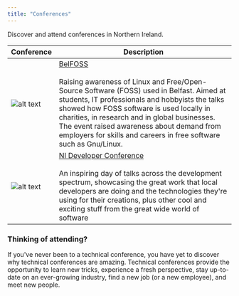 ```yaml
---
title: "Conferences"
---
```


Discover and attend conferences in Northern Ireland.

| Conference  | Description |
|---|---|
| ![alt text](https://secure.meetupstatic.com/photos/event/6/0/4/e/600_469104654.jpeg) | [BelFOSS](http://belfoss.eeecs.qub.ac.uk/) <br><br> Raising awareness of Linux and Free/Open-Source Software (FOSS) used in Belfast. Aimed at students, IT professionals and hobbyists the talks showed how FOSS software is used locally in charities, in research and in global businesses. The event raised awareness about demand from employers for skills and careers in free software such as Gnu/Linux. |
| ![alt text](https://pbs.twimg.com/profile_images/815273595165442049/YMo7qYyJ.jpg) | [NI Developer Conference](https://www.nidevconf.com/) <br><br> An inspiring day of talks across the development spectrum, showcasing the great work that local developers are doing and the technologies they're using for their creations, plus other cool and exciting stuff from the great wide world of software |

### Thinking of attending?

If you've never been to a technical conference, you have yet to discover why technical conferences are amazing. Technical conferences provide the opportunity to learn new tricks, experience a fresh perspective, stay up-to-date on an ever-growing industry, find a new job (or a new employee), and meet new people.
